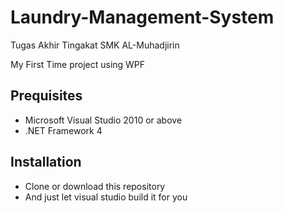 # Laundry-Management-System
Tugas Akhir Tingakat SMK AL-Muhadjirin

My First Time project using WPF

## Prequisites
 * Microsoft Visual Studio 2010 or above
 * .NET Framework 4

## Installation
 * Clone or download this repository
 * And just let visual studio build it for you
